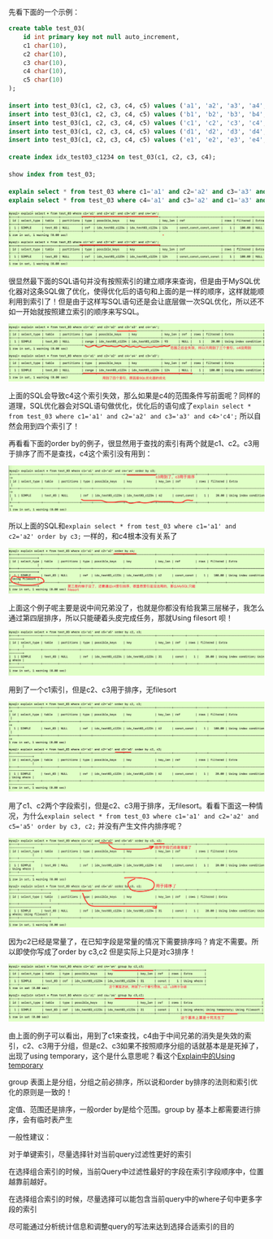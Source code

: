 先看下面的一个示例：

```sql
create table test_03(
    id int primary key not null auto_increment,
    c1 char(10),
    c2 char(10),
    c3 char(10),
    c4 char(10),
    c5 char(10)
);

insert into test_03(c1, c2, c3, c4, c5) values ('a1', 'a2', 'a3', 'a4', 'a5');
insert into test_03(c1, c2, c3, c4, c5) values ('b1', 'b2', 'b3', 'b4', 'b5');
insert into test_03(c1, c2, c3, c4, c5) values ('c1', 'c2', 'c3', 'c4', 'c5');
insert into test_03(c1, c2, c3, c4, c5) values ('d1', 'd2', 'd3', 'd4', 'd5');
insert into test_03(c1, c2, c3, c4, c5) values ('e1', 'e2', 'e3', 'e4', 'e5');

create index idx_test03_c1234 on test_03(c1, c2, c3, c4);

show index from test_03;

explain select * from test_03 where c1='a1' and c2='a2' and c3='a3' and c4='a4';
explain select * from test_03 where c4='a1' and c3='a2' and c1='a3' and c2='a4';
```

![](mysql_01.png)

很显然最下面的SQL语句并没有按照索引的建立顺序来查询，但是由于MySQL优化器对这条SQL做了优化，使得优化后的语句和上面的是一样的顺序，这样就能顺利用到索引了！但是由于这样写SQL语句还是会让底层做一次SQL优化，所以还不如一开始就按照建立索引的顺序来写SQL。

![](mysql_02.png)

上面的SQL会导致c4这个索引失效，那么如果是c4的范围条件写前面呢？同样的道理，SQL优化器会对SQL语句做优化，优化后的语句成了`explain select * from test_03 where c1='a1' and c2='a2' and c3='a3' and c4>'c4';` 所以自然会用到四个索引了！



再看看下面的order by的例子，很显然用于查找的索引有两个就是c1、c2。c3用于排序了而不是查找，c4这个索引没有用到：

![](mysql_03.png)

所以上面的SQL和`explain select * from test_03 where c1='a1' and c2='a2' order by c3;` 一样的，和c4根本没有关系了

![](mysql_04.png)

上面这个例子呢主要是说中间兄弟没了，也就是你都没有给我第三层梯子，我怎么通过第四层排序，所以只能硬着头皮完成任务，那就Using filesort 呗！

![](mysql_05.png)

用到了一个c1索引，但是c2、c3用于排序，无filesort

![](mysql_06.png)

用了c1、c2两个字段索引，但是c2、c3用于排序，无filesort。看看下面这一种情况，为什么`explain select * from test_03 where c1='a1' and c2='a2' and c5='a5' order by c3, c2;` 并没有产生文件内排序呢？

![](mysql_07.png)

因为c2已经是常量了，在已知字段是常量的情况下需要排序吗？肯定不需要。所以即使你写成了order by c3,c2 但是实际上只是对c3排序！

![](mysql_08.png)

由上面的例子可以看出，用到了c1来查找，c4由于中间兄弟的消失是失效的索引，c2、c3用于分组，但是c2、c3如果不按照顺序分组的话就基本是是死掉了，出现了using temporary，这个是什么意思呢？看这个[Explain中的Using temporary](http://zouchanglin.cn/articles/2019/09/17/1568720691924.html#b3_solo_h4_14) 

group 表面上是分组，分组之前必排序，所以说和order by排序的法则和索引优化的原则是一致的！

定值、范围还是排序，一般order by是给个范围。group by 基本上都需要进行排序，会有临时表产生

一般性建议：

对于单键索引，尽量选择针对当前query过滤性更好的索引

在选择组合索引的时候，当前Query中过滤性最好的字段在索引字段顺序中，位置越靠前越好。

在选择组合索引的时候，尽量选择可以能包含当前query中的where子句中更多字段的索引

尽可能通过分析统计信息和调整query的写法来达到选择合适索引的目的